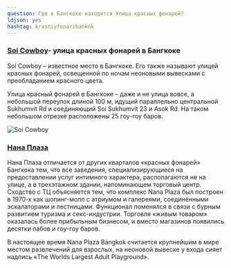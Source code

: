 ```yaml
---
question: Где в Бангкоке находится Улица красных фонарей?
ldjson: yes
hashtag: krasniyfonaribankok
---
```


### [Soi Cowboy](https://maps.app.goo.gl/976fv9GhT3hF2crT7)- улица красных фонарей в Бангкоке

Soi Cowboy – известное место в Бангкоке. Его также называют улицей красных фонарей, освещенной по ночам неоновыми вывесками с преобладанием красного цвета.

Улица красный фонарей в Бангкоке – даже и не улица вовсе, а небольшой переулок длиной 100 м, идущий параллельно центральной Sukhumvit Rd и соединяющий Soi Sukhumvit 23 и Asok Rd. На таком небольшом отрезке расположены 25 гоу-гоу баров.

![Soi Cowboy](https://bangkokfaq.ru/assets/SoiCowboy.jpg)


### [Нана Плаза](https://goo.gl/maps/7ca4rT7tg7CiqhBn9)

Нана Плаза отличается от других кварталов «красных фонарей» Бангкока тем, что все заведения, специализирующиеся на предоставлении услуг интимного характера, располагаются не на улице, а в трехэтажном здании, напоминающем торговый центр. Сходство с ТЦ объясняется тем, что комплекс Nana Plaza был построен в 1970-х как шопинг-молл с атриумом и галереями, соединёнными эскалаторами и лестницами. Функционал поменялся в связи с бурным развитием туризма и секс-индустрии. Торговля «живым товаром» оказалась более прибыльным бизнесом, и вместо магазинов появились десятки пабов и гоу-гоу баров.

В настоящее время Nana Plaza Bangkok считается крупнейшим в мире местом развлечений для взрослых, на неоновой вывеске у входа сияет надпись «The Worlds Largest Adult Playground».


